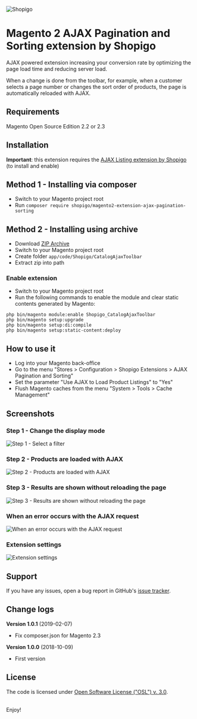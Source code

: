 ![Shopigo](https://i.imgur.com/7Ctkn7X.png)

# Magento 2 AJAX Pagination and Sorting extension by Shopigo

AJAX powered extension increasing your conversion rate by optimizing the page load time and reducing server load.

When a change is done from the toolbar, for example, when a customer selects a page number or changes the sort order of products, the page is automatically reloaded with AJAX.

## Requirements

Magento Open Source Edition 2.2 or 2.3

## Installation

**Important**: this extension requires the [AJAX Listing extension by Shopigo](https://github.com/acharrex/magento2-extension-ajax-listing) (to install and enable)

## Method 1 - Installing via composer

- Switch to your Magento project root
- Run `composer require shopigo/magento2-extension-ajax-pagination-sorting`

## Method 2 - Installing using archive

- Download [ZIP Archive](https://github.com/acharrex/magento2-extension-ajax-pagination-sorting/archive/master.zip)
- Switch to your Magento project root
- Create folder `app/code/Shopigo/CatalogAjaxToolbar`
- Extract zip into path

### Enable extension

- Switch to your Magento project root
- Run the following commands to enable the module and clear static contents generated by Magento:
```
php bin/magento module:enable Shopigo_CatalogAjaxToolbar
php bin/magento setup:upgrade
php bin/magento setup:di:compile
php bin/magento setup:static-content:deploy
```

## How to use it

- Log into your Magento back-office
- Go to the menu "Stores > Configuration > Shopigo Extensions > AJAX Pagination and Sorting"
- Set the parameter "Use AJAX to Load Product Listings" to "Yes"
- Flush Magento caches from the menu "System > Tools > Cache Management"

## Screenshots

### Step 1 - Change the display mode

![Step 1 - Select a filter](https://i.imgur.com/cYDptQZ.jpg)

### Step 2 - Products are loaded with AJAX

![Step 2 - Products are loaded with AJAX](https://i.imgur.com/nuWOQ3F.jpg)

### Step 3 - Results are shown without reloading the page

![Step 3 - Results are shown without reloading the page](https://i.imgur.com/6dQ2gYK.jpg)

### When an error occurs with the AJAX request

![When an error occurs with the AJAX request](https://i.imgur.com/V8Cfb7E.jpg)

### Extension settings

![Extension settings](https://i.imgur.com/xegRIuf.jpg)

## Support

If you have any issues, open a bug report in GitHub's [issue tracker](https://github.com/acharrex/magento2-extension-ajax-pagination-sorting/issues).

## Change logs

**Version 1.0.1** (2019-02-07)
- Fix composer.json for Magento 2.3

**Version 1.0.0** (2018-10-09)
- First version

## License

The code is licensed under [Open Software License ("OSL") v. 3.0](http://opensource.org/licenses/osl-3.0.php).

<br/>Enjoy!